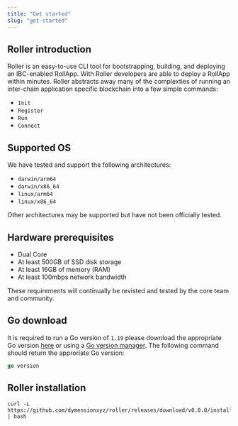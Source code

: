 ```yaml
---
title: "Get started"
slug: "get-started"
---
```


## Roller introduction

Roller is an easy-to-use CLI tool for bootstrapping, building, and deploying an IBC-enabled RollApp. With Roller developers are able to deploy a RollApp within minutes. Roller abstracts away many of the complexties of running an inter-chain application specific blockchain into a few simple commands:

-   `Init`
-   `Register`
-   `Run`
-   `Connect`

## Supported OS

We have tested and support the following architectures:

-   `darwin/arm64`
-   `darwin/x86_64`
-   `linux/arm64`
-   `linux/x86_64`

Other architectures may be supported but have not been officially tested.

## Hardware prerequisites

-   Dual Core
-   At least 500GB of SSD disk storage
-   At least 16GB of memory (RAM)
-   At least 100mbps network bandwidth

These requirements will continually be revisted and tested by the core team and community.

## Go download

It is required to run a Go version of `1.19` please download the appropriate Go version [here](https://go.dev/dl/) or using a [Go version manager](https://github.com/moovweb/gvm). The following command should return the approriate Go version:

```Go
go version
```

## Roller installation

```
curl -L https://github.com/dymensionxyz/roller/releases/download/v0.0.0/install.sh | bash
```
